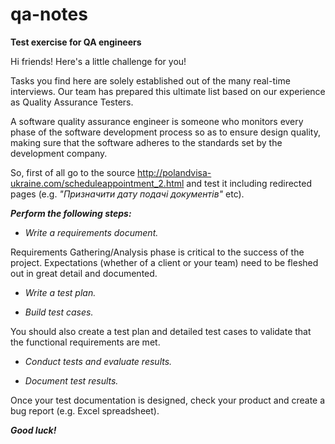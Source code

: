 # qa-notes
**Test exercise for QA engineers**

Hi friends!
Here's a little challenge for you! 

Tasks you find here are solely established out of the many real-time interviews. Our team has prepared this ultimate list based on our experience as Quality Assurance Testers.

A software quality assurance engineer is someone who monitors every phase of the software development process so as to ensure design quality, making sure that the software adheres to the standards set by the development company.

So, first of all go to the source http://polandvisa-ukraine.com/scheduleappointment_2.html and test it including redirected pages (e.g. *"Призначити дату подачі документів"* etc).

***Perform the following steps:***


- *Write a requirements document.*

Requirements Gathering/Analysis phase is critical to the success of the project. 
Expectations (whether of a client or your team) need to be fleshed out in great detail and documented. 

- *Write a test plan.*

- *Build test cases.*

You should also create a test plan and detailed test cases to validate that the functional requirements are met.

- *Conduct tests and evaluate results.*

- *Document test results.*

Once your test documentation is designed, check your product and create a bug report (e.g. Excel spreadsheet).

***Good luck!***


